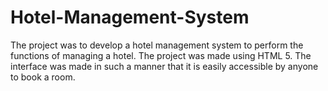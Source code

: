 # Hotel-Management-System
The project was to develop a hotel management system to perform the functions of managing a hotel. The project was made using HTML 5. The interface was made in such a manner that it is easily accessible by anyone to book a room.
